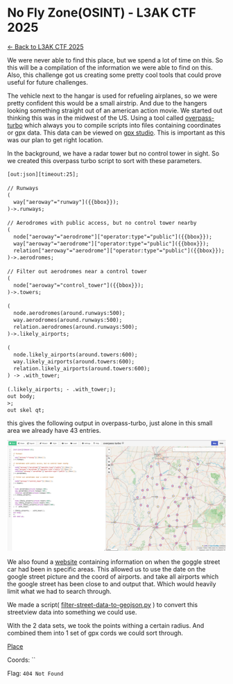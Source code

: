 ﻿# No Fly Zone(OSINT) - L3AK CTF 2025

[← Back to L3AK CTF 2025](ctf-l3ak-2025.md)

We were never able to find this place, but we spend a lot of time on this. So this will be a compilation of the information we were able to find on this. Also, this challenge got us creating some pretty cool tools that could prove useful for future challenges.

The vehicle next to the hangar is used for refueling airplanes, so we were pretty confident this would be a small airstrip. 
And due to the hangers looking something straight out of an american action movie. We started out thinking this was in the midwest of the US. 
Using a tool called [overpass-turbo](https://overpass-turbo.eu/) which always you to compile scripts into files containing coordinates or gpx data. 
This data can be viewed on [gpx studio](https://gpx.studio/). This is important as this was our plan to get right location. 

In the background, we have a radar tower but no control tower in sight. So we created this overpass turbo script to sort with these parameters.

```
[out:json][timeout:25];

// Runways
(
  way["aeroway"="runway"]({{bbox}});
)->.runways;

// Aerodromes with public access, but no control tower nearby
(
  node["aeroway"="aerodrome"]["operator:type"="public"]({{bbox}});
  way["aeroway"="aerodrome"]["operator:type"="public"]({{bbox}});
  relation["aeroway"="aerodrome"]["operator:type"="public"]({{bbox}});
)->.aerodromes;

// Filter out aerodromes near a control tower
(
  node["aeroway"="control_tower"]({{bbox}});
)->.towers;

(
  node.aerodromes(around.runways:500);
  way.aerodromes(around.runways:500);
  relation.aerodromes(around.runways:500);
)->.likely_airports;

(
  node.likely_airports(around.towers:600);
  way.likely_airports(around.towers:600);
  relation.likely_airports(around.towers:600);
) -> .with_tower;

(.likely_airports; - .with_tower;);
out body;
>;
out skel qt;
```

this gives the following output in overpass-turbo, just alone in this small area we already have 43 entries. 

![screenprint_09.png](assets/screenprint_09.png)

We also found a [website](https://geo.emily.bz/coverage-dates) containing information on when the goggle street car had been in specific areas. This allowed us to use the date on the google street picture and the coord of airports. and take all airports which the google street has been close to and output that. Which would heavily limit what we had to search through.

We made a script( [filter-street-data-to-geojson.py](scripts/filter-street-data-to-geojson.py) ) to convert this streetview data into something we could use. 

With the 2 data sets, we took the points withing a certain radius. And combined them into 1 set of gpx cords we could sort through.  



[Place]()

Coords: ``

Flag: `404 Not Found`